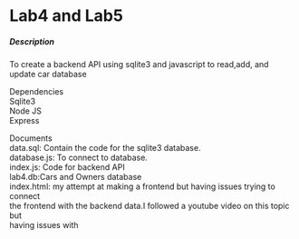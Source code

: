 # Lab4 and Lab5
<h5>Description</h5>
<p> To create a backend API using sqlite3 and javascript to read,add, and update car database </p>

<h7>Dependencies</h7><br>
Sqlite3<br>
Node JS <br>
Express <br>

<h7>Documents<h7><br>
data.sql: Contain the code for the sqlite3 database.<br>
database.js: To connect to database. <br>
index.js: Code for backend API <br>
lab4.db:Cars and Owners database<br>
index.html: my attempt at making a frontend but having issues trying to connect <br>
the frontend with the backend data.I followed a youtube video on this topic but <br>
having issues with <script src="https://unpkg.com/babel-standalone@6/babel.min.js"><br> that causing an error and preventing me from getting data.
